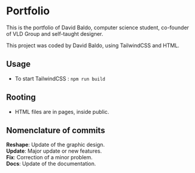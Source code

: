 # Portfolio
This is the portfolio of David Baldo, computer science student, co-founder of VLD Group and self-taught designer.

This project was coded by David Baldo, using TailwindCSS and HTML.

## Usage

- To start TailwindCSS : ```npm run build```

## Rooting

- HTML files are in pages, inside public.

## Nomenclature of commits

**Reshape**: Update of the graphic design. \
**Update**: Major update or new features. \
**Fix**: Correction of a minor problem. \
**Docs**: Update of the documentation.